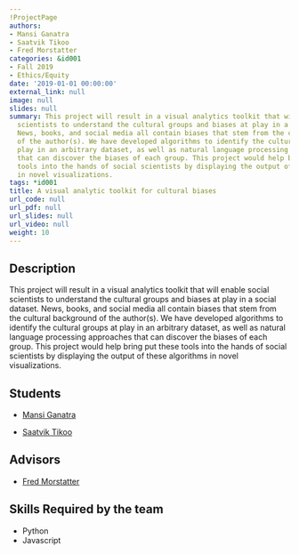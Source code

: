 ```yaml
---
!ProjectPage
authors:
- Mansi Ganatra
- Saatvik Tikoo
- Fred Morstatter
categories: &id001
- Fall 2019
- Ethics/Equity
date: '2019-01-01 00:00:00'
external_link: null
image: null
slides: null
summary: This project will result in a visual analytics toolkit that will enable social
  scientists to understand the cultural groups and biases at play in a social dataset.
  News, books, and social media all contain biases that stem from the cultural background
  of the author(s). We have developed algorithms to identify the cultural groups at
  play in an arbitrary dataset, as well as natural language processing approaches
  that can discover the biases of each group. This project would help bring put these
  tools into the hands of social scientists by displaying the output of these algorithms
  in novel visualizations.
tags: *id001
title: A visual analytic toolkit for cultural biases
url_code: null
url_pdf: null
url_slides: null
url_video: null
weight: 10
---
```

## Description

This project will result in a visual analytics toolkit that will enable social scientists to understand the cultural groups and biases at play in a social dataset. News, books, and social media all contain biases that stem from the cultural background of the author(s). We have developed algorithms to identify the cultural groups at play in an arbitrary dataset, as well as natural language processing approaches that can discover the biases of each group. This project would help bring put these tools into the hands of social scientists by displaying the output of these algorithms in novel visualizations.





## Students

* [Mansi Ganatra](../../../author/mansi-ganatra)

* [Saatvik Tikoo](../../../author/saatvik-tikoo)

## Advisors

* [Fred Morstatter](../../../author/fred-morstatter)

## Skills Required by the team


* Python
* Javascript